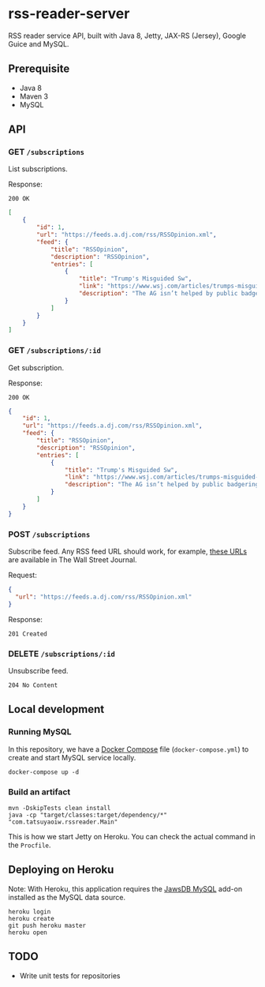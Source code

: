 # rss-reader-server

RSS reader service API, built with Java 8, Jetty, JAX-RS (Jersey), Google Guice and MySQL.

## Prerequisite

- Java 8
- Maven 3
- MySQL

## API

### GET `/subscriptions`

List subscriptions.

Response:

```
200 OK
```

```json
[
    {
        "id": 1,
        "url": "https://feeds.a.dj.com/rss/RSSOpinion.xml",
        "feed": {
            "title": "RSSOpinion",
            "description": "RSSOpinion",
            "entries": [
                {
                    "title": "Trump's Misguided Sw",
                    "link": "https://www.wsj.com/articles/trumps-misguided-swipe-at-bill-barr-11602449244",
                    "description": "The AG isn’t helped by public badgering from the Oval Office."
                }
            ]
        }
    }
]
```

### GET `/subscriptions/:id`

Get subscription.

Response:

```
200 OK
```

```json
{
    "id": 1,
    "url": "https://feeds.a.dj.com/rss/RSSOpinion.xml",
    "feed": {
        "title": "RSSOpinion",
        "description": "RSSOpinion",
        "entries": [
            {
                "title": "Trump's Misguided Sw",
                "link": "https://www.wsj.com/articles/trumps-misguided-swipe-at-bill-barr-11602449244",
                "description": "The AG isn’t helped by public badgering from the Oval Office."
            }
        ]
    }
}
```

### POST `/subscriptions`

Subscribe feed. Any RSS feed URL should work, for example, [these URLs](https://www.wsj.com/news/rss-news-and-feeds) are available in The Wall Street Journal.

Request:

```json
{
  "url": "https://feeds.a.dj.com/rss/RSSOpinion.xml"
}
```

Response:

```
201 Created
```

### DELETE `/subscriptions/:id`

Unsubscribe feed.

```
204 No Content
```

## Local development

### Running MySQL

In this repository, we have a [Docker Compose](https://docs.docker.com/compose/) file (`docker-compose.yml`) to create and start MySQL service locally.

```
docker-compose up -d
```

### Build an artifact

```
mvn -DskipTests clean install
java -cp "target/classes:target/dependency/*" "com.tatsuyaoiw.rssreader.Main"
```

This is how we start Jetty on Heroku. You can check the actual command in the `Procfile`.

## Deploying on Heroku

Note: With Heroku, this application requires the [JawsDB MySQL](https://elements.heroku.com/addons/jawsdb) add-on installed as the MySQL data source.

```
heroku login
heroku create
git push heroku master
heroku open
```

## TODO

- Write unit tests for repositories
